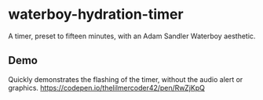 # waterboy-hydration-timer
A timer, preset to fifteen minutes, with an Adam Sandler Waterboy aesthetic.
## Demo
Quickly demonstrates the flashing of the timer, without the audio alert or graphics.
https://codepen.io/thelilmercoder42/pen/RwZjKpQ
